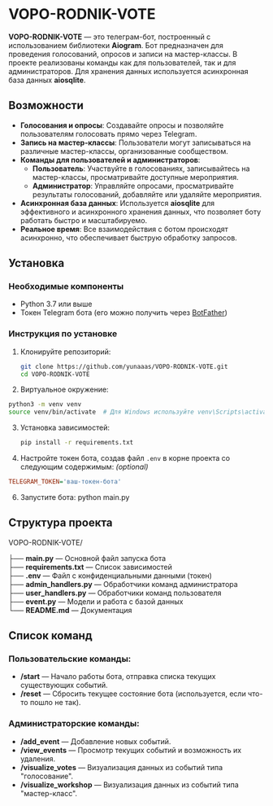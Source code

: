 # VOPO-RODNIK-VOTE

**VOPO-RODNIK-VOTE** — это телеграм-бот, построенный с использованием библиотеки **Aiogram**. Бот предназначен для проведения голосований, опросов и записи на мастер-классы. В проекте реализованы команды как для пользователей, так и для администраторов. Для хранения данных используется асинхронная база данных **aiosqlite**.

## Возможности

- **Голосования и опросы**: Создавайте опросы и позволяйте пользователям голосовать прямо через Telegram.
- **Запись на мастер-классы**: Пользователи могут записываться на различные мастер-классы, организованные сообществом.
- **Команды для пользователей и администраторов**:
  - **Пользователь**: Участвуйте в голосованиях, записывайтесь на мастер-классы, просматривайте доступные мероприятия.
  - **Администратор**: Управляйте опросами, просматривайте результаты голосований, добавляйте или удаляйте мероприятия.
- **Асинхронная база данных**: Используется **aiosqlite** для эффективного и асинхронного хранения данных, что позволяет боту работать быстро и масштабируемо.
- **Реальное время**: Все взаимодействия с ботом происходят асинхронно, что обеспечивает быструю обработку запросов.

## Установка

### Необходимые компоненты

- Python 3.7 или выше
- Токен Telegram бота (его можно получить через [BotFather](https://core.telegram.org/bots#botfather))

### Инструкция по установке

1. Клонируйте репозиторий:
   ```bash
   git clone https://github.com/yunaaas/VOPO-RODNIK-VOTE.git
   cd VOPO-RODNIK-VOTE
2. Виртуальное окружение:
```bash
python3 -m venv venv
source venv/bin/activate  # Для Windows используйте venv\Scripts\activate
```
3. Установка зависимостей:
   ```bash
   pip install -r requirements.txt
   ```
4. Настройте токен бота, создав файл `.env` в корне проекта со следующим содержимым: *(optional)*

```ini
TELEGRAM_TOKEN='ваш-токен-бота'
```

6. Запустите бота:
     python main.py
## Структура проекта

VOPO-RODNIK-VOTE/

├── **main.py**            — Основной файл запуска бота  
├── **requirements.txt**   — Список зависимостей  
├── **.env**               — Файл с конфиденциальными данными (токен)  
├── **admin_handlers.py**  — Обработчики команд администратора  
├── **user_handlers.py**   — Обработчики команд пользователя  
├── **event.py**           — Модели и работа с базой данных  
└── **README.md**          — Документация  

## Список команд

### Пользовательские команды:
- **/start** — Начало работы бота, отправка списка текущих существующих событий.
- **/reset** — Сбросить текущее состояние бота (используется, если что-то пошло не так).

### Администраторские команды:
- **/add_event** — Добавление новых событий.
- **/view_events** — Просмотр текущих событий и возможность их удаления.
- **/visualize_votes** — Визуализация данных из событий типа "голосование".
- **/visualize_workshop** — Визуализация данных из событий типа "мастер-класс".

